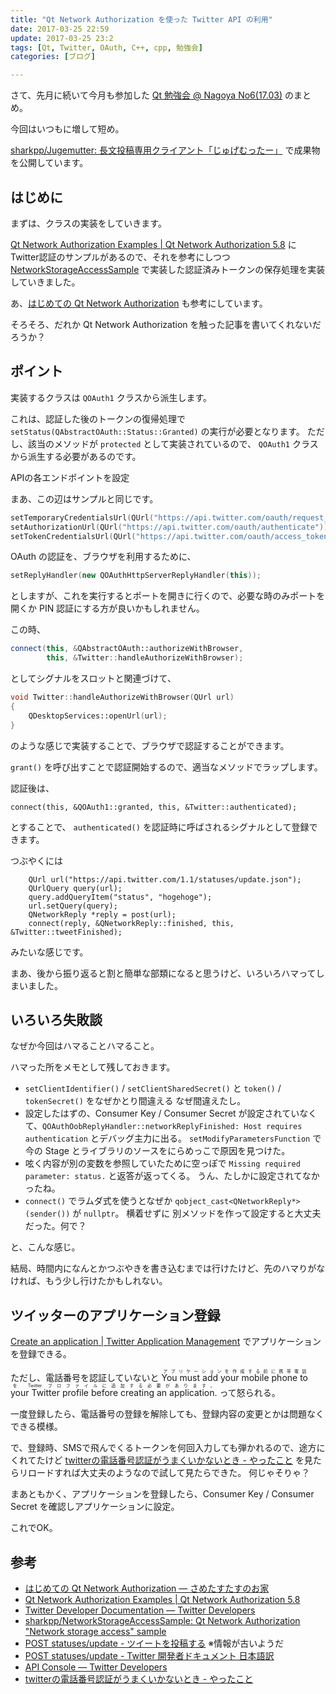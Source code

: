 ```yaml
---
title: "Qt Network Authorization を使った Twitter API の利用"
date: 2017-03-25 22:59
update: 2017-03-25 23:2
tags: [Qt, Twitter, OAuth, C++, cpp, 勉強会]
categories: [ブログ]

---
```


さて、先月に続いて今月も参加した [Qt 勉強会 @ Nagoya No6(17.03)](https://qt-users.connpass.com/event/52009/) のまとめ。

今回はいつもに増して短め。

[sharkpp/Jugemutter: 長文投稿専用クライアント「じゅげむったー」](https://github.com/sharkpp/Jugemutter) で成果物を公開しています。

## はじめに

まずは、クラスの実装をしていきます。

[Qt Network Authorization Examples | Qt Network Authorization 5.8](https://doc-snapshots.qt.io/qt5-5.8/examples-qtnetworkauth.html) に Twitter認証のサンプルがあるので、それを参考にしつつ [NetworkStorageAccessSample](https://github.com/sharkpp/NetworkStorageAccessSample) で実装した認証済みトークンの保存処理を実装していきました。

あ、[はじめての Qt Network Authorization](http://www.sharkpp.net/blog/2017/01/28/first-impression-qt-network-authorization.html) も参考にしています。

そろそろ、だれか Qt Network Authorization を触った記事を書いてくれないだろうか？

## ポイント

実装するクラスは `QOAuth1` クラスから派生します。


これは、認証した後のトークンの復帰処理で `setStatus(QAbstractOAuth::Status::Granted)` の実行が必要となります。
ただし、該当のメソッドが `protected` として実装されているので、 `QOAuth1` クラスから派生する必要があるのです。


APIの各エンドポイントを設定

まあ、この辺はサンプルと同じです。

```cpp
setTemporaryCredentialsUrl(QUrl("https://api.twitter.com/oauth/request_token"));
setAuthorizationUrl(QUrl("https://api.twitter.com/oauth/authenticate"));
setTokenCredentialsUrl(QUrl("https://api.twitter.com/oauth/access_token"));
```

OAuth の認証を、ブラウザを利用するために、

```cpp
setReplyHandler(new QOAuthHttpServerReplyHandler(this));
```

としますが、これを実行するとポートを開きに行くので、必要な時のみポートを開くか PIN 認証にする方が良いかもしれません。

この時、

```cpp
connect(this, &QAbstractOAuth::authorizeWithBrowser,
        this, &Twitter::handleAuthorizeWithBrowser);
```

としてシグナルをスロットと関連づけて、

```cpp
void Twitter::handleAuthorizeWithBrowser(QUrl url)
{
    QDesktopServices::openUrl(url);
}
```

のような感じで実装することで、ブラウザで認証することができます。

`grant()` を呼び出すことで認証開始するので、適当なメソッドでラップします。

認証後は、

```
connect(this, &QOAuth1::granted, this, &Twitter::authenticated);
```

とすることで、 `authenticated()` を認証時に呼ばされるシグナルとして登録できます。

つぶやくには

```
    QUrl url("https://api.twitter.com/1.1/statuses/update.json");
    QUrlQuery query(url);
    query.addQueryItem("status", "hogehoge");
    url.setQuery(query);
    QNetworkReply *reply = post(url);
    connect(reply, &QNetworkReply::finished, this, &Twitter::tweetFinished);
```

みたいな感じです。

まあ、後から振り返ると割と簡単な部類になると思うけど、いろいろハマってしまいました。

## いろいろ失敗談

なぜか今回はハマることハマること。

ハマった所をメモとして残しておきます。

* `setClientIdentifier()` / `setClientSharedSecret()` と `token()` / `tokenSecret()` をなぜかとり間違える
  なぜ間違えたし。
* 設定したはずの、Consumer Key / Consumer Secret が設定されていなくて、`QOAuthOobReplyHandler::networkReplyFinished: Host requires authentication` とデバッグ主力に出る。
  `setModifyParametersFunction` で今の Stage とライブラリのソースをにらめっこで原因を見つけた。
* 呟く内容が別の変数を参照していたために空っぽで `Missing required parameter: status.` と返答が返ってくる。
  うん、たしかに設定されてなかったね。
* `connect()` でラムダ式を使うとなぜか `qobject_cast<QNetworkReply*>(sender())` が `nullptr`。
  横着せずに 別メソッドを作って設定すると大丈夫だった。何で？

と、こんな感じ。

結局、時間内になんとかつぶやきを書き込むまでは行けたけど、先のハマりがなければ、もう少し行けたかもしれない。

## ツイッターのアプリケーション登録

[Create an application | Twitter Application Management](https://apps.twitter.com/app/new) でアプリケーションを登録できる。

ただし、電話番号を認証していないと <ruby><rb>You must add your mobile phone to your Twitter profile before creating an application.</rb><rp>(</rp><rt>アプリケーションを作成する前に携帯電話を Twitter プロファイルに追加する必要があります。</rt><rp>)</rp></ruby> って怒られる。

一度登録したら、電話番号の登録を解除しても、登録内容の変更とかは問題なくできる模様。

で、登録時、SMSで飛んでくるトークンを何回入力しても弾かれるので、途方にくれてたけど [twitterの電話番号認証がうまくいかないとき - やったこと](http://absg.hatenablog.com/entry/2015/01/26/163057) を見たらリロードすれば大丈夫のようなので試して見たらできた。
何じゃそりゃ？

まあともかく、アプリケーションを登録したら、Consumer Key / Consumer Secret を確認しアプリケーションに設定。

これでOK。

## 参考

* [はじめての Qt Network Authorization — さめたすたすのお家](http://www.sharkpp.net/blog/2017/01/28/first-impression-qt-network-authorization.html)
* [Qt Network Authorization Examples | Qt Network Authorization 5.8](https://doc-snapshots.qt.io/qt5-5.8/examples-qtnetworkauth.html)
* [Twitter Developer Documentation — Twitter Developers](https://dev.twitter.com/docs)
* [sharkpp/NetworkStorageAccessSample: Qt Network Authorization "Network storage access" sample](https://github.com/sharkpp/NetworkStorageAccessSample)
* [POST statuses/update - ツイートを投稿する](https://syncer.jp/Web/API/Twitter/REST_API/POST/statuses/update/) ※情報が古いようだ
* [POST statuses/update - Twitter 開発者ドキュメント 日本語訳](http://westplain.sakuraweb.com/translate/twitter/Documentation/REST-APIs/Public-API/POST-statuses-update.cgi)
* [API Console — Twitter Developers](https://dev.twitter.com/rest/tools/console)
* [twitterの電話番号認証がうまくいかないとき - やったこと](http://absg.hatenablog.com/entry/2015/01/26/163057)

